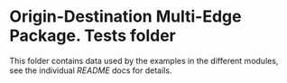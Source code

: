 Origin-Destination Multi-Edge Package. Tests folder
========================================================================

This folder contains data used by the examples in the different modules, see the individual *README* docs for details.